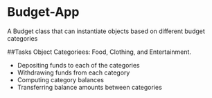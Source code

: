 # Budget-App
A Budget class that can instantiate objects based on different budget categories

##Tasks
Object Categoriees: Food, Clothing, and Entertainment.
* Depositing funds to each of the categories
* Withdrawing funds from each category
* Computing category balances
* Transferring balance amounts between categories
